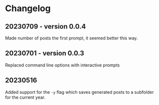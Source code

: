 # Changelog

## 20230709 - version 0.0.4

Made number of posts the first prompt, it seemed better this way.

## 20230701 - version 0.0.3

Replaced command line options with interactive prompts

## 20230516

Added support for the `-y` flag which saves generated posts to a subfolder for the current year. 